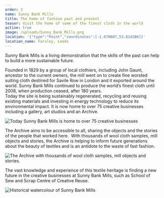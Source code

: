 ```yaml
---
order: 3
name: Sunny Bank Mills
title: The home of fashion past and present
teaser: Visit the home of some of the finest cloth in the world
active: true
image: /uploads/Sunny_Bank_Mills.png
location: '{"type":"Point","coordinates":[-1.670607,53.814286]}'
location_name: Farsley, Leeds
---
```

Sunny Bank Mills is a living demonstration that the skills of the past can help to build a more sustainable future.

Founded in 1829 by a group of local clothiers, including John Gaunt, ancestor to the current owners, the mill went on to create fine worsted suiting cloth destined for Savile Row in London and it exported around the world. Sunny Bank Mills continued to produce the world’s finest cloth until 2008, when production ceased, after 180 years.\
Today the site is being sustainably regenerated, recycling and reusing existing materials and investing in energy technology to reduce its environmental impact. It is now home to over 75 creative businesses including a gallery, art studios and an Archive.

![](/uploads/SunnyBankMillsGallery.jpg "Today Sunny Bank Mills is home to over 75 creative businesses")

The Archive aims to be accessible to all, sharing the objects and the stories of the people that worked here.  With thousands of wool cloth samples, mill objects and stories, the Archive is helping to inform future generations about the beauty of textiles and is an antidote to the waste of fast fashion. 

![](/uploads/the-archive-room-1-.jpg "The Archive with thousands of wool cloth samples, mill objects and stories. ")

The vast knowledge and experience of this textile heritage is finding a new future in the creative businesses at Sunny Bank Mills, such as School of Sew and Scrap Centre of Creative Reuse.

![](/uploads/SunnyBankMillshistoricalwatercolour.jpg "Historical watercolour of Sunny Bank Mills")